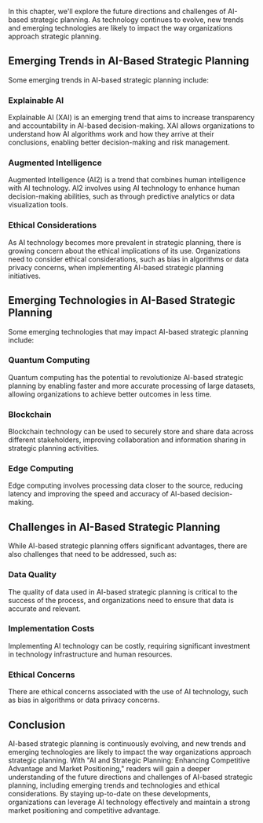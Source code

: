 
In this chapter, we'll explore the future directions and challenges of AI-based strategic planning. As technology continues to evolve, new trends and emerging technologies are likely to impact the way organizations approach strategic planning.

Emerging Trends in AI-Based Strategic Planning
----------------------------------------------

Some emerging trends in AI-based strategic planning include:

### Explainable AI

Explainable AI (XAI) is an emerging trend that aims to increase transparency and accountability in AI-based decision-making. XAI allows organizations to understand how AI algorithms work and how they arrive at their conclusions, enabling better decision-making and risk management.

### Augmented Intelligence

Augmented Intelligence (AI2) is a trend that combines human intelligence with AI technology. AI2 involves using AI technology to enhance human decision-making abilities, such as through predictive analytics or data visualization tools.

### Ethical Considerations

As AI technology becomes more prevalent in strategic planning, there is growing concern about the ethical implications of its use. Organizations need to consider ethical considerations, such as bias in algorithms or data privacy concerns, when implementing AI-based strategic planning initiatives.

Emerging Technologies in AI-Based Strategic Planning
----------------------------------------------------

Some emerging technologies that may impact AI-based strategic planning include:

### Quantum Computing

Quantum computing has the potential to revolutionize AI-based strategic planning by enabling faster and more accurate processing of large datasets, allowing organizations to achieve better outcomes in less time.

### Blockchain

Blockchain technology can be used to securely store and share data across different stakeholders, improving collaboration and information sharing in strategic planning activities.

### Edge Computing

Edge computing involves processing data closer to the source, reducing latency and improving the speed and accuracy of AI-based decision-making.

Challenges in AI-Based Strategic Planning
-----------------------------------------

While AI-based strategic planning offers significant advantages, there are also challenges that need to be addressed, such as:

### Data Quality

The quality of data used in AI-based strategic planning is critical to the success of the process, and organizations need to ensure that data is accurate and relevant.

### Implementation Costs

Implementing AI technology can be costly, requiring significant investment in technology infrastructure and human resources.

### Ethical Concerns

There are ethical concerns associated with the use of AI technology, such as bias in algorithms or data privacy concerns.

Conclusion
----------

AI-based strategic planning is continuously evolving, and new trends and emerging technologies are likely to impact the way organizations approach strategic planning. With "AI and Strategic Planning: Enhancing Competitive Advantage and Market Positioning," readers will gain a deeper understanding of the future directions and challenges of AI-based strategic planning, including emerging trends and technologies and ethical considerations. By staying up-to-date on these developments, organizations can leverage AI technology effectively and maintain a strong market positioning and competitive advantage.
